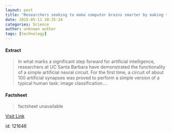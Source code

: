 ```yaml
---
layout: post
title: "Researchers seeking to make computer brains smarter by making them more like our own"
date: 2015-05-11 20:35:24
categories: Science
author: unknown author
tags: [technology]
---
```



#### Extract
>In what marks a significant step forward for artificial intelligence, researchers at UC Santa Barbara have demonstrated the functionality of a simple artificial neural circuit. For the first time, a circuit of about 100 artificial synapses was proved to perform a simple version of a typical human task: image classification....

#### Factsheet
>factsheet unavailable

[Visit Link](http://phys.org/news350580891.html)

id:  121646


